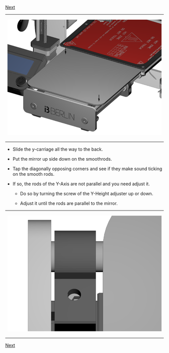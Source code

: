 [Next](https://github.com/open3dengineering/i3_Berlin/wiki/Section-5.3-Calibrate-the-X-Axis)

<table>
<colgroup>
<col width="100%" />
</colgroup>
<tbody>
<tr class="odd">
<td align="left"><p><img src="media/Section_5_0022.png" alt="media/Section_5_0022.png" /></p></td>
</tr>
</tbody>
</table>

-   Slide the y-carriage all the way to the back.

-   Put the mirror up side down on the smoothrods.

-   Tap the diagonally opposing corners and see if they make sound
    ticking on the smooth rods.

-   If so, the rods of the Y-Axis are not parallel and you need
    adjust it.

    -   Do so by turning the screw of the Y-Height adjuster up or down.

    -   Adjust it until the rods are parallel to the mirror.

<table>
<colgroup>
<col width="100%" />
</colgroup>
<tbody>
<tr class="odd">
<td align="left"><p><img src="media/Section_5_0023.png" alt="media/Section_5_0023.png" /></p></td>
</tr>
</tbody>
</table>

[Next](https://github.com/open3dengineering/i3_Berlin/wiki/Section-5.3-Calibrate-the-X-Axis)
